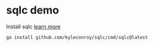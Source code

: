 # sqlc demo


Install sqlc [learn more](https://sqlc.dev)

```bash
go install github.com/kyleconroy/sqlc/cmd/sqlc@latest
```

